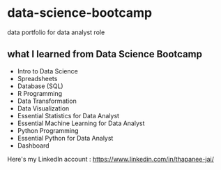 # data-science-bootcamp
data portfolio for data analyst role

## what I learned from Data Science Bootcamp
- Intro to Data Science
- Spreadsheets
- Database (SQL)
- R Programming
- Data Transformation
- Data Visualization
- Essential Statistics for Data Analyst
- Essential Machine Learning for Data Analyst
- Python Programming
- Essential  Python for Data Analyst
- Dashboard

Here's my LinkedIn account : https://www.linkedin.com/in/thapanee-jai/ 
